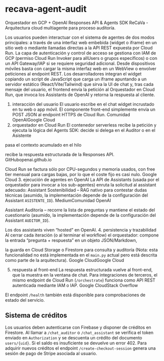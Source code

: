 # recava-agent-audit
Orquestador en GCP + OpenAI Responses API & Agents SDK
ReCaVa - Arquitectura cloud multiagente para proceso auditoría.

Los usuarios pueden interactuar con el sistema de agentes de dos modos principales:
a través de una interfaz web embebida (widget o iframe) en un sitio web
o mediante llamadas directas a la API REST expuesta por Cloud Run.
La capa de autenticación y control de acceso se gestiona con IAM de GCP (permiso Cloud Run Invoker para allUsers o grupos específicos) o con un API Gateway/IAP si se requiere seguridad adicional.
Desde dispositivos móviles basta con cargar la misma interfaz web en un WebView o envolver peticiones al endpoint REST. Los desarrolladores integran el widget copiando un script de JavaScript que carga un iframe apuntando a un servidor estático (React/Vite/Tailwind) que sirva la UI de chat y, tras cada mensaje del usuario, el frontend envía la petición al Orquestador en Cloud Run, que invoca los Assistants de OpenAI y retorna la respuesta al cliente.

1. interacción del usuario
El usuario escribe en el chat widget incrustado en tu web o app móvil. El componente front-end simplemente envía un POST JSON al endpoint HTTPS de Cloud Run. Comunidad OpenAIGoogle Cloud
2. orquestador en Cloud Run
El contenedor serverless recibe la petición y ejecuta la lógica del Agents SDK:
decide si delega en el Auditor o en el Asistente


pasa el contexto acumulado en el hilo


recibe la respuesta estructurada de la Responses API. GitHubopenai.github.io


Cloud Run se factura sólo por CPU-segundos y memoria usados, con free tier mensual para cargas bajas, por lo que el coste fijo es casi nulo. Google Cloud
3. ejecución de agentes en OpenAI
La API de Assistants (usada por el orquestador para invocar a los sub-agentes) enruta la solicitud al assistant adecuado:
Assistant Sostenibilidad – RAG nativo para contestar dudas técnicas (asumido, la implementación depende de la configuración del Assistant `ASISTENTE_ID`). MediumComunidad OpenAI


Assistant Auditoría – recorre la lista de preguntas y mantiene el estado del cuestionario (asumido, la implementación depende de la configuración del Assistant `AUDITOR_ID`).


Los dos assistants viven “hosted” en OpenAI.
4. persistencia y trazabilidad
Al cerrar cada iteración (o al terminar el workflow) el orquestador:
compone la entrada “pregunta + respuesta” en un objeto JSON/Markdown,


la guarda en Cloud Storage o Firestore para consulta y auditoría (Nota: esta funcionalidad no está implementada en el `main.py` actual pero está descrita como parte de la arquitectura). Google CloudGoogle Cloud


5. respuesta al front-end
La respuesta estructurada vuelve al front-end, que la muestra en la ventana de chat. Para integraciones de terceros, el mismo endpoint de Cloud Run (`/orchestrate`) funciona como API REST autenticada mediante IAM o IAP. Google CloudStack Overflow

El endpoint `/health` también está disponible para comprobaciones de estado del servicio.

## Sistema de créditos

Los usuarios deben autenticarse con Firebase y disponer de créditos en Firestore.
Al llamar a `/chat_auditor` o `/chat_assistant` se verifica el token enviado en
`Authorization` y se descuenta un crédito del documento `users/{uid}`. Si el
saldo es insuficiente se devuelve un error 402. Para adquirir nuevos créditos el
endpoint `/create-checkout-session` genera una sesión de pago de Stripe
asociada al usuario.
